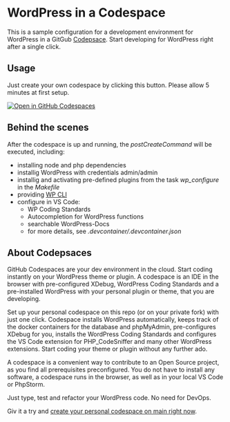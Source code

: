 # WordPress in a Codespace

This is a sample configuration for a development environment for WordPress in a GitGub [Codepsace](https://github.com/features/codespaces).
Start developing for WordPress right after a single click.

## Usage
Just create your own codespace by clicking this button. Please allow 5 minutes at first setup. 

[![Open in GitHub Codespaces](https://github.com/codespaces/badge.svg)](https://github.com/codespaces/new?hide_repo_select=true&ref=main&repo=586814971&machine=standardLinux32gb&devcontainer_path=.devcontainer%2Fdevcontainer.json&location=WestEurope)

## Behind the scenes
After the codespace is up and running, the _postCreateCommand_ will be executed, including:
- installing node and php dependencies
- installig WordPress with credentials admin/admin
- installig and activating pre-defined plugins from the task _wp_configure_ in the _Makefile_
- providing [WP CLI](https://wp-cli.org/)
- configure in VS Code:
  - WP Coding Standards
  - Autocompletion for WordPress functions
  - searchable WordPress-Docs
  - for more details, see _.devcontainer/.devcontainer.json_

## About Codepsaces
GitHub Codespaces are your dev environment in the cloud. Start coding instantly on your WordPress theme or plugin. A codespace is an IDE in the browser with pre-configured XDebug, WordPress Coding Standards and a pre-installed WordPress with your personal plugin or theme, that you are developing.

Set up your personal codespace on this repo (or on your private fork) with just one click. Codespace installs WordPress automatically, keeps track of the docker containers for the database and phpMyAdmin, pre-configures XDebug for you, installs the WordPress Coding Standards and configures the VS Code extension for PHP_CodeSniffer and many other WordPress extensions. Start coding your theme or plugin without any further ado.

A codespace is a convenient way to contribute to an Open Source project, as you find all prerequisites preconfigured. You do not have to install any software, a codespace runs in the browser, as well as in your local VS Code or PhpStorm.

Just type, test and refactor your WordPress code. No need for DevOps.

Giv it a try and [create your personal codespace on main right now]((https://github.com/codespaces/badge.svg)](https://github.com/codespaces/new?hide_repo_select=true&ref=main&repo=586814971&machine=standardLinux32gb&devcontainer_path=.devcontainer%2Fdevcontainer.json&location=WestEurope)).
